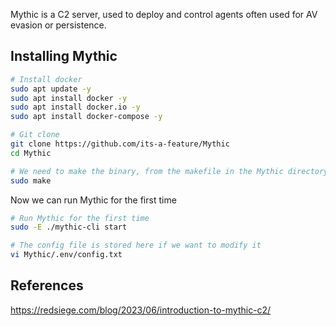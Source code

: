 
Mythic is a C2 server, used to deploy and control agents often used for AV evasion or persistence. 

## Installing Mythic

```bash
# Install docker
sudo apt update -y
sudo apt install docker -y
sudo apt install docker.io -y
sudo apt install docker-compose -y

# Git clone
git clone https://github.com/its-a-feature/Mythic
cd Mythic

# We need to make the binary, from the makefile in the Mythic directory.
sudo make
```

Now we can run Mythic for the first time
```bash
# Run Mythic for the first time
sudo -E ./mythic-cli start

# The config file is stored here if we want to modify it
vi Mythic/.env/config.txt

```
## References
https://redsiege.com/blog/2023/06/introduction-to-mythic-c2/
